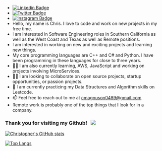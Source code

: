 -  [![Linkedin Badge](https://img.shields.io/badge/-LinkedIn-0e76a8?style=flat-square&logo=Linkedin&logoColor=white)](https://linkedin.com/in/christopher-magnuson)
-  [![Twitter Badge](https://img.shields.io/badge/-Twitter-00acee?style=flat-square&logo=Twitter&logoColor=white)](https://twitter.com/ChrisMag8889)
-  [![Instagram Badge](https://img.shields.io/badge/-Instagram-e4405f?style=flat-square&logo=Instagram&logoColor=white)](https://instagram.com/chrismagnuson8889)
-   Hello, my name is Chris. I love to code and work on new projects in my free time.  
-   I am interested in Software Engineering roles in Southern California as well as the West Coast and Texas as well as Remote positions.
-   I am interested in working on new and exciting projects and learning new things.
-   My core programming languages are C++ and C# and Python. I have been programming in these languages for close to three years.  
- 👨‍💻 I am also currently learning, AWS, JavaScript and working on projects involving MicroServices.
- 👨‍💻 I am looking to collaborate on open source projects, startup opportunities, or passion projects. 
- 🚀 I am currently practicing my Data Structures and Algorithm skills on Leetcode.
- 📫 Feel free to reach out to me at cmagnuson0489@gmail.com
- Remote work is probably one of the top things that I look for in a company. 


### Thank you for visiting my Github! &nbsp; ![](https://visitor-badge.glitch.me/badge?page_id=cmagnuson0489.cmagnuson0489)


[![Christopher's GitHub stats](https://github-readme-stats.vercel.app/api?username=cmagnuson0489)](https://github.com/cmagnuson0489/github-readme-stats)



[![Top Langs](https://github-readme-stats.vercel.app/api/top-langs/?username=cmagnuson0489&layout=compact)](https://github.com/cmagnuson0489/github-readme-stats)
